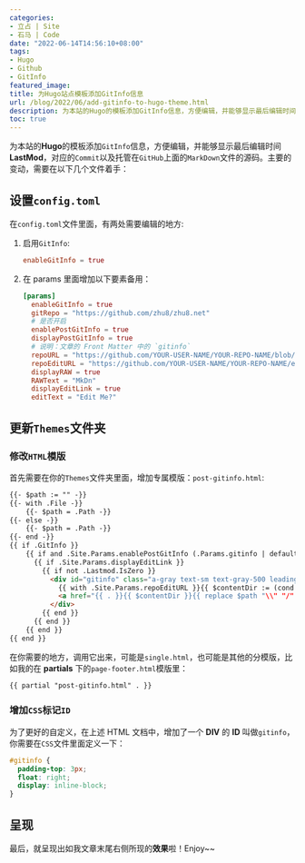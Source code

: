 ```yaml
---
categories:
- 立占 | Site
- 石马 | Code
date: "2022-06-14T14:56:10+08:00"
tags:
- Hugo
- Github
- GitInfo
featured_image:
title: 为Hugo站点模板添加GitInfo信息
url: /blog/2022/06/add-gitinfo-to-hugo-theme.html
description: 为本站的Hugo的模板添加GitInfo信息，方便编辑，并能够显示最后编辑时间，对应的Commit以及托管在GitHub上面的MarkDown文件的源码。
toc: true
---
```


为本站的**Hugo**的模板添加`GitInfo`信息，方便编辑，并能够显示最后编辑时间**LastMod**，对应的`Commit`以及托管在`GitHub`上面的`MarkDown`文件的源码。主要的变动，需要在以下几个文件着手：

## 设置`config.toml`

在`config.toml`文件里面，有两处需要编辑的地方:

1. 启用`GitInfo`:

    ```toml
    enableGitInfo = true
    ```

2. 在 params 里面增加以下要素备用：

    ```toml
    [params]
      enableGitInfo = true
      gitRepo = "https://github.com/zhu8/zhu8.net"
      # 是否开启
      enablePostGitInfo = true
      displayPostGitInfo = true
      # 说明：文章的 Front Matter 中的 `gitinfo`
      repoURL = "https://github.com/YOUR-USER-NAME/YOUR-REPO-NAME/blob/master"
      repoEditURL = "https://github.com/YOUR-USER-NAME/YOUR-REPO-NAME/edit/master"
      displayRAW = true
      RAWText = "MkDn"
      displayEditLink = true
      editText = "Edit Me?"
    ```


## 更新`Themes`文件夹

### 修改`HTML`模版

首先需要在你的`Themes`文件夹里面，增加专属模版：`post-gitinfo.html`:

```html
{{- $path := "" -}}
{{- with .File -}}
    {{- $path = .Path -}}
{{- else -}}
    {{- $path = .Path -}}
{{- end -}}
{{ if .GitInfo }}
    {{ if and .Site.Params.enablePostGitInfo (.Params.gitinfo | default .Site.Params.displayPostGitInfo) }}
      {{ if .Site.Params.displayEditLink }}
        {{ if not .Lastmod.IsZero }}
          <div id="gitinfo" class="a-gray text-sm text-gray-500 leading-tight pb-6">
            {{ with .Site.Params.repoEditURL }}{{ $contentDir := (cond $.Site.IsMultiLingual (printf `/%s/` $.Site.Params.contentDir) "/content/") }}
            <a href="{{ . }}{{ $contentDir }}{{ replace $path "\\" "/" }}" target="_blank" rel="nofollow noopener noreferrer" title="Edit Markdown File (Self Use Only!)"><i class="fas fa-pencil-alt"></i></a>{{ end }}LastMod:<em>{{ .Page.Lastmod.Format "2006-01-02" }}</em>&nbsp; {{ if .Site.Params.displayRAW }}{{ with .Site.Params.repoURL }}{{ $contentDir := (cond $.Site.IsMultiLingual (printf `/%s/` $.Site.Params.contentDir) "/content/") }}[<a href="{{ . }}{{ $contentDir }}{{ replace $path "\\" "/" }}" target="_blank" rel="nofollow noopener noreferrer" title="RAW Post in Markdown File.">{{- $.Site.Params.RAWText -}}</a>]{{ end }}{{ end }}{{- if $.Site.Params.gitRepo -}}{{- with $.GitInfo -}}[<a class="git-hash" href="{{ printf `%v/commit/%v` $.Site.Params.gitRepo .Hash }}" target="_blank" title="Commit by {{ .AuthorName }}: {{ .Subject }}"><i class="fas fa-hashtag fa-fw"></i>{{- .AbbreviatedHash -}}</a>]{{- end -}}{{- end -}}
          </div>
        {{ end }}
      {{ end }}
    {{ end }}
{{ end }}
```

在你需要的地方，调用它出来，可能是`single.html`，也可能是其他的分模版，比如我的在 **partials** 下的`page-footer.html`模版里：

```html
{{ partial "post-gitinfo.html" . }}
```

### 增加`CSS`标记`ID`

为了更好的自定义，在上述 HTML 文档中，增加了一个 **DIV** 的 **ID** 叫做`gitinfo`，你需要在`CSS`文件里面定义一下：

```css
#gitinfo {
  padding-top: 3px;
  float: right;
  display: inline-block;
}
```

## 呈现

最后，就呈现出如我文章末尾右侧所现的**效果**啦！Enjoy~~
